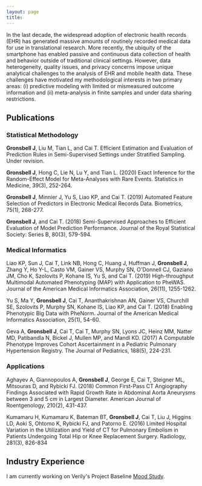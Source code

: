 ```yaml
---
layout: page
title:
---
```

In the last decade, the widespread adoption of electronic health records (EHR) has generated massive amounts of routinely
recorded medical data for use in translational research. More recently, the ubiquity of the smartphone has enabled
passive and continuous data collection of health and behavior outside of traditional clinical settings.  However, data heterogeneity, quality issues, and privacy concerns impose unique analytical challenges to the analysis of
EHR and mobile health data. These challenges have motivated my methodological interests in two primary areas: 
(i) predictive modeling with limited or mismeasured outcome information and (ii) meta-analysis in finite samples and under data sharing restrictions.


## Publications ##

### Statistical Methodology ###

**Gronsbell J**, Liu M, Tian L, and Cai T. Efficient Estimation and Evaluation of Prediction Rules in Semi-Supervised Settings under Stratified Sampling. Under revision.

**Gronsbell J**, Hong C, Lie N, Lu Y, and Tian L. (2020) Exact Inference for the Random-Effect Model for Meta-Analyses with Rare Events. Statistics in Medicine, 39(3), 252-264.

**Gronsbell J**, Minnier J, Yu S, Liao KP, and Cai T.  (2019) Automated Feature Selection of Predictors in Electronic Medical Records Data. Biometrics, 75(1), 268-277.
	
**Gronsbell J**, and Cai T. (2018) Semi-Supervised Approaches to Efficient Evaluation of Model Prediction Performance. Journal of the Royal Statistical Society: Series B, 80(3), 579-594.

### Medical Informatics ###	

Liao KP, Sun J, Cai T, Link NB, Hong C, Huang J, Huffman J, **Gronsbell J**, Zhang Y, Ho Y-L, Casto VM, Gainer VS, Murphy SN, O'Donnell CJ, Gaziano JM, Cho K, Szolovits P, Kohane IS, Yu S, and Cai T. (2019) High-throughput  Multimodal  Automated  Phenotyping  (MAP) with  Application  to  PheWAS. Journal of the American Medical Informatics Association, 26(11), 1255-1262.

Yu S, Ma Y, **Gronsbell J**, Cai T, Ananthakrishnan AN, Gainer VS, Churchill SE, Szolovits P, Murphy SN, Kohane IS, Liao KP, and Cai T. (2018) Enabling Phenotypic Big Data with PheNorm. Journal of the American Medical Informatics Association, 25(1), 54-60.

Geva A, **Gronsbell J**,  Cai T,  Cai T,  Murphy SN, Lyons JC, Heinz MM, Natter MD, Patibandla N, Bickel J, Mullen MP, and Mandl KD. (2017) A Computable Phenotype Improves Cohort Ascertainment in a Pediatric Pulmonary Hypertension Registry. The Journal of Pediatrics, 188(5), 224-231.	

### Applications ###

Aghayev A, Giannopoulos A, **Gronsbell J**, George E, Cai T, Steigner ML, Mitsouras D, and Rybicki FJ. (2018) Common First-Pass CT Angiography Findings Associated with Rapid Growth Rate in Abdominal Aorta Aneurysms between 3 and 5 cm in Largest Diameter. American Journal of Roentgenology, 210(2), 431-437.

Kumamaru H, Kumamaru K, Bateman BT, **Gronsbell J**, Cai T, Liu J, Higgins LD, Aoki S, Ohtomo K, Rybicki FJ, and Patorno E. (2016) Limited Hospital Variation in the Utilization and Yield of CT for Pulmonary Embolism in Patients Undergoing Total Hip or Knee Replacement Surgery. Radiology, 281(3), 826-834


## Industry Experience ##

I am currently working on Verily's Project Baseline [Mood Study](https://www.projectbaseline.com/study/mood2/).



